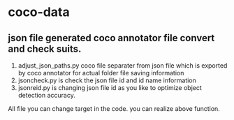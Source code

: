 # coco-data

## json file generated coco annotator file convert and check suits.

1. adjust_json_paths.py coco file separater from json file which is exported by coco annotator for actual folder file saving information
2. jsoncheck.py is check the json file id and id name information 
3. jsonreid.py  is changing json file id as you like to optimize object detection accuracy.

All file you can change target in the code. you can realize above function.
